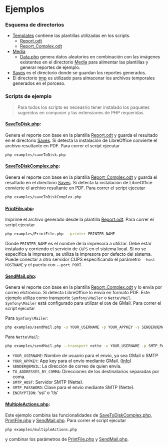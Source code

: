 # Ejemplos

### Esquema de directorios

* [Templates](templates) contiene las plantillas utilizadas en los scripts.
  * [Report.odt](templates/Report.odt)
  * [Report_Complex.odt](templates/Report_Complex.odt)
* [Media](media)
  * [Data.php](media/data.php) genera datos aleatorios en combinación con las imágenes existentes en el directorio [Media](media) para alimentar las plantillas y generar reportes de ejemplo.
* [Saves](saves) es el directorio donde se guardan los reportes generados.
* El directorio [tmp](./tmp) es utilizado para almacenar los archivos temporales generados en el porceso.

### Scripts de ejemplo

> Para todos los scripts es neceasrio tener instalado los paquetes sugeridos en composer y las extensiones de PHP requeridas.

#### [SaveToDisk.php](saveToDisk.php):

Genera el reporte con base en la plantilla [Report.odt](templates/Report.odt) y guarda el resultado en el directorio [Saves](saves).
Si detecta la instalación de LibreOffice convierte el archivo resultante en PDF.
Para correr el script ejecutar 
```sh
php examples/saveToDisk.php
```

#### [SaveToDiskComplex.php](saveToDiskComplex.php):

Genera el reporte con base en la plantilla [Report_Complex.odt](templates/Report_Complex.odt) y guarda el resultado en el directorio [Saves](saves).
Si detecta la instalación de LibreOffice convierte el archivo resultante en PDF.
Para correr el script ejecutar 
```sh
php examples/saveToDiskComplex.php
```

#### [PrintFile.php](printFile.php):

Imprime el archivo generado desde la plantilla [Report.odt](templates/Report.odt).
Para correr el script ejecutar 
```sh
php examples/PrintFile.php --printer PRINTER_NAME
```
Donde `PRINTER_NAME` es el nombre de la impresora a utilizar.
Debe estar instalado y corriendo el servicio de `CUPS` en el sistema local.
Si no se especifica la impresora, se utiliza la impresora por defecto del sistema.
Puede conectar a otro servidor CUPS especificando el parámetro `--host HOSTNAME` y el puerto con `--port PORT`.

#### [SendMail.php](sendMail.php):

Genera el reporte con base en la plantilla [Report_Complex.odt](templates/Report_Complex.odt) y lo envía por correo elctrónico.
Si detecta LibreOffice lo envía en formato PDF. 
Este ejemplo utiliza como transporte `Symfony\Mailer` o `Nette\Mail`.
`Symfony\Mailer` está configurado para utilizar el `DSN` de GMail.
Para correr el script ejecutar

Para `Symfony\Mailer`:
```sh
php examples/sendMail.php -u YOUR_USERNAME -p YOUR_APPKEY -s SENDER@EMAIL -t TO_ADDRESSES_BY_COMMA
```

Para `Nette\Mail`:
```sh
php examples/sendMail.php --transport nette -u YOUR_USERNAME -p SMTP_PASSWORD -s SENDER@EMAIL -t TO_ADDRESSES_BY_COMMA  -h SMTP_HOST -e ENCRYPTION
```
* `YOUR_USERNAME`: Nombre de usuario para el envío, ya sea GMail o SMTP
* `YOUR_APPKEY`: App key para el envío mediante GMail. ([Info](https://support.google.com/mail/answer/185833))
* `SENDER@EMAIL`: La dirección de correo de quien envía.
* `TO_ADDRESSES_BY_COMMA`: Direcciones de los destinatarios separadas por coma.
* `SMTP_HOST`: Servidor SMTP (Nette).
* `SMTP_PASSWORD`: Clave para el envío mediante SMTP (Nette).
* `ENCRYPTION`:  'ssl' o 'tls'


#### [MultipleActions.php](multipleActions.php):

Este ejemplo combina las funcionalidades de [SaveToDiskComplex.php](saveToDiskComplex.php), [PrintFile.php](printFile.php) y [SendMail.php](sendMail.php).
Para correr el script ejecutar 
```sh
php examples/multipleActions.php
```
y combinar los parámetros de [PrintFile.php](printFile.php) y [SendMail.php](sendMail.php).
